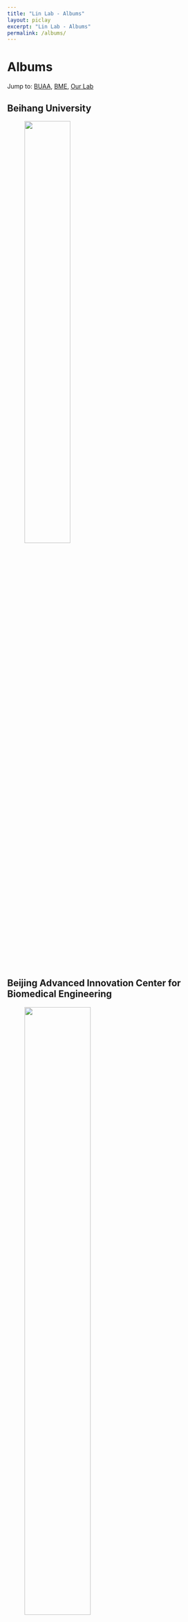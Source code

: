 ```yaml
---
title: "Lin Lab - Albums"
layout: piclay
excerpt: "Lin Lab - Albums"
permalink: /albums/
---
```


# Albums
Jump to: [BUAA](#beihang-university), [BME](#beijing-advanced-innovation-center-for-biomedical-engineering), [Our Lab](#our-lab) 

## Beihang University
<figure>
<img src="{{ site.url }}{{ site.baseurl }}/images/BUAA_campus.jpg" width="50%" >
</figure>

## Beijing Advanced Innovation Center for Biomedical Engineering
<figure>
<img src="{{ site.url }}{{ site.baseurl }}/images/BME_campus.jpg" width="60%" >
</figure>

## Our Lab
<figure>
<img src="{{ site.url }}{{ site.baseurl }}/images/Groups/202106.jpg" width="21%" >
<img src="{{ site.url }}{{ site.baseurl }}/images/Groups/201912.jpg" width="21%" >
<img src="{{ site.url }}{{ site.baseurl }}/images/Groups/201907.jpg" width="21%" >
<img src="{{ site.url }}{{ site.baseurl }}/images/Groups/201901.jpg" width="21%" >
</figure>

